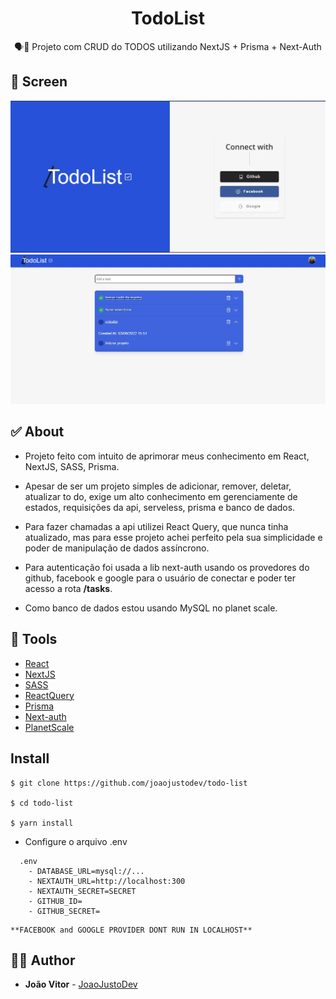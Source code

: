 <h1 align="center">
  <strong>TodoList</strong>
</h1>

<p align="center">
🗣👥 Projeto com CRUD do TODOS utilizando NextJS + Prisma + Next-Auth
</p>

## 🎨 Screen

<img alt="Tela de login" src="./.github/login.webp" />
<img alt="Tela principal do site todolist" src="./.github/image.webp" />

<h3 align="center">

</h3>

## ✅ About

- Projeto feito com intuito de aprimorar meus conhecimento em React, NextJS, SASS, Prisma.

- Apesar de ser um projeto simples de adicionar, remover, deletar, atualizar to do, exige um alto conhecimento em gerenciamente de estados, requisições da api, serveless, prisma e banco de dados.

- Para fazer chamadas a api utilizei React Query, que nunca tinha atualizado, mas para esse projeto achei perfeito pela sua simplicidade e poder de manipulação de dados assíncrono.

- Para autenticação foi usada a lib next-auth usando os provedores do github, facebook e google para o usuário de conectar e poder ter acesso a rota **/tasks**.

- Como banco de dados estou usando MySQL no planet scale.

## 🧰 Tools

- [React](https://reactjs.org/)
- [NextJS](https://nextjs.org/)
- [SASS](https://sass-lang.com/)
- [ReactQuery](https://tanstack.com/query/v4/?from=reactQueryV3&original=https://react-query-v3.tanstack.com/)
- [Prisma](https://www.prisma.io/)
- [Next-auth](https://next-auth.js.org/)
- [PlanetScale](https://planetscale.com/)

## Install

```
$ git clone https://github.com/joaojustodev/todo-list

$ cd todo-list

$ yarn install

```

- Configure o arquivo .env

```
  .env
    - DATABASE_URL=mysql://...
    - NEXTAUTH_URL=http://localhost:300
    - NEXTAUTH_SECRET=SECRET
    - GITHUB_ID=
    - GITHUB_SECRET=
```

    **FACEBOOK and GOOGLE PROVIDER DONT RUN IN LOCALHOST**

## 🙋‍♂️ Author

- **João Vitor** - [JoaoJustoDev](https://github.com/joaojustodev)
